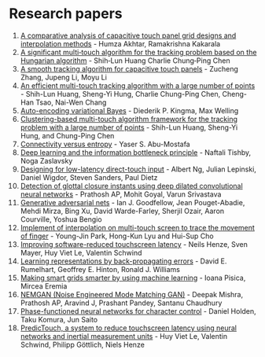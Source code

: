 # Research papers

1. [A comparative analysis of capacitive touch panel grid designs and interpolation methods](https://ieeexplore.ieee.org/document/7026172) - Humza Akhtar, Ramakrishna Kakarala
2. [A significant multi‐touch algorithm for the tracking problem based on the Hungarian algorithm](https://doi.org/10.1002/j.2168-0159.2013.tb06534.x) - Shih‐Lun Huang  Charlie Chung‐Ping Chen
3. [A smooth tracking algorithm for capacitive touch panels](https://www.atlantis-press.com/proceedings/ceie-16/25872614) - Zucheng Zhang, Jupeng Li, Moyu Li
4. [An efficient multi-touch tracking algorithm with a large number of points](https://ieeexplore.ieee.org/document/7034205) - Shih-Lun Huang, Sheng-Yi Hung, Charlie Chung-Ping Chen, Cheng-Han Tsao, Nai-Wen Chang
5. [Auto-encoding variational Bayes](https://arxiv.org/abs/1312.6114) - Diederik P. Kingma, Max Welling
6. [Clustering-based multi-touch algorithm framework for the tracking problem with a large number of points](https://dl.acm.org/citation.cfm?id=2755917) - Shih-Lun Huang, Sheng-Yi Hung, and Chung-Ping Chen
7. [Connectivity versus entropy](https://papers.nips.cc/paper/63-connectivity-versus-entropy) - Yaser S. Abu-Mostafa
8. [Deep learning and the information bottleneck principle](https://ieeexplore.ieee.org/document/7133169) - Naftali Tishby, Noga Zaslavsky
9. [Designing for low-latency direct-touch input](https://dl.acm.org/citation.cfm?id=2380174) - Albert Ng, Julian Lepinski, Daniel Wigdor, Steven Sanders, Paul Dietz
10. [Detection of glottal closure instants using deep dilated convolutional neural networks](https://arxiv.org/abs/1804.10147) - Prathosh AP, Mohit Goyal, Varun Srivastava
11. [Generative adversarial nets](https://arxiv.org/abs/1406.2661) - Ian J. Goodfellow, Jean Pouget-Abadie, Mehdi Mirza, Bing Xu, David Warde-Farley, Sherjil Ozair, Aaron Courville, Yoshua Bengio
12. [Implement of interpolation on multi-touch screen to trace the movement of finger](https://ieeexplore.ieee.org/document/6950607) - Young-Jin Park, Hong-Kun Lyu and Hui-Sup Cho
13. [Improving software-reduced touchscreen latency](https://dl.acm.org/citation.cfm?id=3098279.3122150) - Neils Henze, Sven Mayer, Huy Viet Le, Valentin Schwind
14. [Learning representations by back-propagating errors](https://www.nature.com/articles/323533a0) - David E. Rumelhart, Geoffrey E. Hinton, Ronald J. Williams
15. [Making smart grids smarter by using machine learning](https://ieeexplore.ieee.org/document/6125536) - Ioana Pisica, Mircea Eremia
16. [NEMGAN (Noise Engineered Mode Matching GAN)](https://arxiv.org/abs/1811.03692) - Deepak Mishra, Prathosh AP, Aravind J, Prashant Pandey, Santanu Chaudhury
17. [Phase-functioned neural networks for character control](https://dl.acm.org/citation.cfm?id=3073663) - Daniel Holden, Taku Komura, Jun Saito
18. [PredicTouch, a system to reduce touchscreen latency using neural networks and inertial measurement units](https://dl.acm.org/citation.cfm?id=3134138) - Huy Viet Le, Valentin Schwind, 	Philipp Göttlich, Niels Henze